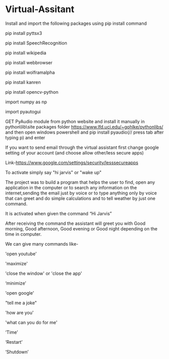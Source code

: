 # Virtual-Assitant

Install and import the following packages using pip install command

pip install pyttsx3

pip install SpeechRecognition

pip install wikipedia

pip install webbrowser

pip install wolframalpha

pip install kanren

pip install opencv-python

import numpy as np

import pyautogui

GET PyAudio module from python website and install it manually in python\lib\site packages folder https://www.lfd.uci.edu/~gohlke/pythonlibs/ and then open windows powershell and pip install pyaudio(// press tab after typing p) and enter

If you want to send email through the virtual assistant first change google setting of your account (and choose allow other/less secure apps)

Link-https://www.google.com/settings/security/lesssecureapps

To activate simply say "hi jarvis" or "wake up"


The project was to build a program that helps the user to find, open any application in the computer or to search any information on the internet,sending the email just by voice or to type anything only by voice that can greet and do simple calculations and to tell weather by just one command.

It is activated when given the command “Hi Jarvis”

After receiving the command the assistant will greet you with 
Good morning, Good afternoon, Good evening or Good night depending on the time in computer.

We can give many commands like-
 
'open youtube'

'maximize'

'close the window' or 'close the app'

‘minimize’

'open google'

"tell me a joke"

'how are you'

'what can you do for me'

‘Time’

‘Restart’

‘Shutdown’
